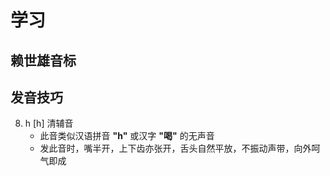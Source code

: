 # 学习
## 赖世雄音标

## 发音技巧
8. h [h] 清辅音
    * 此音类似汉语拼音 **"h"** 或汉字 **"喝"** 的无声音
    * 发此音时，嘴半开，上下齿亦张开，舌头自然平放，不振动声带，向外呵气即成